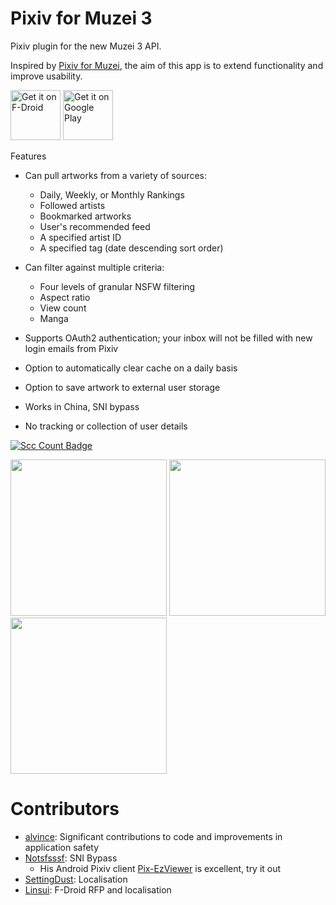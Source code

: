 # Pixiv for Muzei 3

Pixiv plugin for the new Muzei 3 API.

Inspired by [Pixiv for Muzei](https://github.com/dahlia/muzei-pixiv), the aim of this app is to extend functionality and improve usability.

[<img src="https://fdroid.gitlab.io/artwork/badge/get-it-on.png"
     alt="Get it on F-Droid"
     height="80">](https://f-droid.org/packages/com.antony.muzei.pixiv/)
[<img src="https://play.google.com/intl/en_us/badges/static/images/badges/en_badge_web_generic.png"
     alt="Get it on Google Play"
     height="80">](https://play.google.com/store/apps/details?id=com.antony.muzei.pixiv)

Features
  - Can pull artworks from a variety of sources:
    - Daily, Weekly, or Monthly Rankings
    - Followed artists
    - Bookmarked artworks
    - User's recommended feed
    - A specified artist ID
    - A specified tag (date descending sort order)
  - Can filter against multiple criteria:
    - Four levels of granular NSFW filtering
    - Aspect ratio
    - View count
    - Manga
  - Supports OAuth2 authentication; your inbox will not be filled with new login emails from Pixiv
  - Option to automatically clear cache on a daily basis
  - Option to save artwork to external user storage
  - Works in China, SNI bypass

  - No tracking or collection of user details

  [![Scc Count Badge](https://sloc.xyz/github/yellowbluesky/PixivforMuzei3/)](https://github.com/yellowbluesky/PixivforMuzei3/)

<img src="https://github.com/yellowbluesky/PixivforMuzei3/blob/master/fastlane/metadata/android/en-US/images/phoneScreenshots/1.png" width="250">
<img src="https://github.com/yellowbluesky/PixivforMuzei3/blob/master/fastlane/metadata/android/en-US/images/phoneScreenshots/2.png" width="250">
<img src="https://github.com/yellowbluesky/PixivforMuzei3/blob/master/fastlane/metadata/android/en-US/images/phoneScreenshots/3.png" width="250">

# Contributors

- [alvince](https://github.com/alvince): Significant contributions to code and improvements in application safety
- [Notsfsssf](https://github.com/Notsfsssf): SNI Bypass
  - His Android Pixiv client [Pix-EzViewer](https://github.com/Notsfsssf/Pix-EzViewer) is excellent, try it out
- [SettingDust](https://github.com/SettingDust): Localisation
- [Linsui](https://github.com/linsui): F-Droid RFP and localisation
